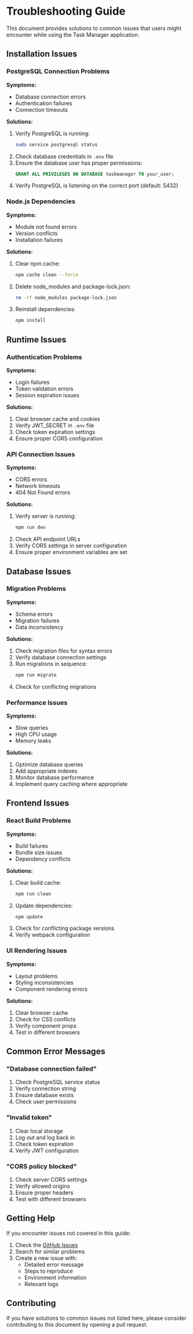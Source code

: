 # Troubleshooting Guide

This document provides solutions to common issues that users might encounter while using the Task Manager application.

## Installation Issues

### PostgreSQL Connection Problems

**Symptoms:**
- Database connection errors
- Authentication failures
- Connection timeouts

**Solutions:**
1. Verify PostgreSQL is running:
   ```bash
   sudo service postgresql status
   ```
2. Check database credentials in `.env` file
3. Ensure the database user has proper permissions:
   ```sql
   GRANT ALL PRIVILEGES ON DATABASE taskmanager TO your_user;
   ```
4. Verify PostgreSQL is listening on the correct port (default: 5432)

### Node.js Dependencies

**Symptoms:**
- Module not found errors
- Version conflicts
- Installation failures

**Solutions:**
1. Clear npm cache:
   ```bash
   npm cache clean --force
   ```
2. Delete node_modules and package-lock.json:
   ```bash
   rm -rf node_modules package-lock.json
   ```
3. Reinstall dependencies:
   ```bash
   npm install
   ```

## Runtime Issues

### Authentication Problems

**Symptoms:**
- Login failures
- Token validation errors
- Session expiration issues

**Solutions:**
1. Clear browser cache and cookies
2. Verify JWT_SECRET in `.env` file
3. Check token expiration settings
4. Ensure proper CORS configuration

### API Connection Issues

**Symptoms:**
- CORS errors
- Network timeouts
- 404 Not Found errors

**Solutions:**
1. Verify server is running:
   ```bash
   npm run dev
   ```
2. Check API endpoint URLs
3. Verify CORS settings in server configuration
4. Ensure proper environment variables are set

## Database Issues

### Migration Problems

**Symptoms:**
- Schema errors
- Migration failures
- Data inconsistency

**Solutions:**
1. Check migration files for syntax errors
2. Verify database connection settings
3. Run migrations in sequence:
   ```bash
   npm run migrate
   ```
4. Check for conflicting migrations

### Performance Issues

**Symptoms:**
- Slow queries
- High CPU usage
- Memory leaks

**Solutions:**
1. Optimize database queries
2. Add appropriate indexes
3. Monitor database performance
4. Implement query caching where appropriate

## Frontend Issues

### React Build Problems

**Symptoms:**
- Build failures
- Bundle size issues
- Dependency conflicts

**Solutions:**
1. Clear build cache:
   ```bash
   npm run clean
   ```
2. Update dependencies:
   ```bash
   npm update
   ```
3. Check for conflicting package versions
4. Verify webpack configuration

### UI Rendering Issues

**Symptoms:**
- Layout problems
- Styling inconsistencies
- Component rendering errors

**Solutions:**
1. Clear browser cache
2. Check for CSS conflicts
3. Verify component props
4. Test in different browsers

## Common Error Messages

### "Database connection failed"

1. Check PostgreSQL service status
2. Verify connection string
3. Ensure database exists
4. Check user permissions

### "Invalid token"

1. Clear local storage
2. Log out and log back in
3. Check token expiration
4. Verify JWT configuration

### "CORS policy blocked"

1. Check server CORS settings
2. Verify allowed origins
3. Ensure proper headers
4. Test with different browsers

## Getting Help

If you encounter issues not covered in this guide:

1. Check the [GitHub Issues](https://github.com/yourusername/task-manager/issues)
2. Search for similar problems
3. Create a new issue with:
   - Detailed error message
   - Steps to reproduce
   - Environment information
   - Relevant logs

## Contributing

If you have solutions to common issues not listed here, please consider contributing to this document by opening a pull request. 